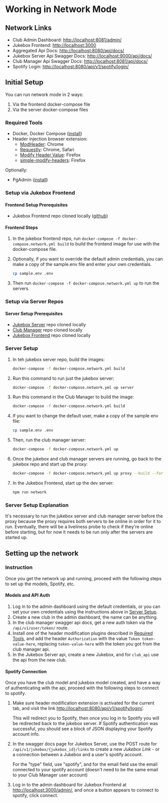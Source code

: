 # Working in Network Mode

## Network Links

- Club Admin Dashboard: <http://localhost:8081/admin/>
- Jukebox Frontend: <http://localhost:3000>
- Aggregated Api Docs: <http://localhost:8080/api/docs/>
- Jukebox Server Api Swagger Docs: <http://localhost:9000/api/docs/>
- Club Manager Api Swagger Docs: <http://localhost:8081/api/docs/>
- Spotify Login: <http://localhost:8080/api/v1/spotify/login/>

## Initial Setup

You can run network mode in 2 ways:

1. Via the frontend docker-compose file
2. Via the server docker-compose files

### Required Tools

- Docker, Docker Compose ([install](https://docs.docker.com/compose/install/))
- Header injection browser extension:
  - [ModHeader](https://chromewebstore.google.com/detail/modheader-modify-http-hea/idgpnmonknjnojddfkpgkljpfnnfcklj?hl=en&pli=1): Chrome
  - [Requestly](https://requestly.com/blog/modify-headers-in-https-requests-and-responses-in-chrome-firefox-safari/): Chrome, Safari
  - [Modify Header Value](https://addons.mozilla.org/en-US/firefox/addon/modify-header-value/): Firefox
  - [simple-modify-headers](https://addons.mozilla.org/en-US/firefox/addon/simple-modify-header/): Firefox

Optionally:

- PgAdmin ([install](https://www.pgadmin.org/download/))

### Setup via Jukebox Frontend

#### Frontend Setup Prerequisites

- Jukebox Frontend repo cloned locally ([github](https://github.com/ufosc/Jukebox-Frontend))

#### Frontend Steps

1. In the jukebox frontend repo, run `docker-compose -f docker-compose.network.yml build` to build the frontend image for use with the docker-compose file.
2. Optionally, if you want to override the default admin credentials, you can make a copy of the sample.env file and enter your own credentials.

   ```sh
   cp sample.env .env
   ```

3. Then run `docker-compose -f docker-compose.network.yml up` to run the servers.

### Setup via Server Repos

#### Server Setup Prerequisites

- [Jukebox Server](https://github.com/ufosc/Jukebox-Server) repo cloned locally
- [Club Manager](https://github.com/ufosc/Club-Manager) repo cloned locally
- [Jukebox Frontend](https://github.com/ufosc/Jukebox-Frontend) repo cloned locally

### Server Setup

1. In teh jukebox server repo, build the images:

   ```sh
   docker-compose -f docker-compose.network.yml build
   ```

2. Run this command to run just the jukebox server:

   ```sh
   docker-compose -f docker-compose.network.yml up server
   ```

3. Run this command in the Club Manager to build the image:

   ```sh
   docker-compose -f docker-compose.network.yml build
   ```

4. If you want to change the default user, make a copy of the sample env file:

   ```sh
   cp sample.env .env
   ```

5. Then, run the club manager server:

   ```sh
   docker-compose -f docker-compose.network.yml up
   ```

6. Once the jukebox and club manager servers are running, go back to the jukebox repo and start up the proxy:

   ```sh
   docker-compose -f docker-compose.network.yml up proxy --build --force-recreate
   ```

7. In the Jukebox Frontend, start up the dev server:

   ```sh
   npm run network
   ```

### Server Setup Explanation

It's necessary to run the jukebox server and club manager server before the proxy because the proxy requires both servers to be online in order for it to run. Eventually, there will be a liveliness probe to check if they're online before starting, but for now it needs to be run only after the servers are started up.

## Setting up the network

### Instruction

Once you get the network up and running, proceed with the following steps to set up the models, Spotify, etc.

#### Models and API Auth

1. Log in to the admin dashboard using the default credentials, or you can set your own credentials using the instructions above in [Server Setup](#server-setup).
2. Create a new club in the admin dashboard, the name can be anything.
3. In the club manager swagger api docs, get a new auth token via the `/api/v1/user/token/` route.
4. Install one of the header modification plugins described in [Required Tools](#required-tools),
   and add the header `Authorization` with the value `Token token-value-here`, replacing `token-value-here` with the token you got from the club manager api.
5. In the Jukebox Server api, create a new Jukebox, and for `club_api` use the api from the new club.

#### Spotify Connection

Once you have the club model and jukebox model created, and have a way of authenticating with the api, proceed with the following steps to connect to spotify.

1. Make sure header modification extension is activated for the current tab,
   and visit the link <http://localhost:8080/api/v1/spotify/login/>.

   This will redirect you to Spotify, then once you log in to Spotify you will be redirected
   back to the jukebox server. If Spotify authentication was successful, you should
   see a block of JSON displaying your Spotify account info.

2. In the swagger docs page for Jukebox Server, use the POST route for `/api/v1/jukebox/{jukebox_id}/links`
   to create a new _Jukebox Link_ - or a connection between a Jukebox and a user's spotify account.

   For the "type" field, use "spotify", and for the email field use the email connected
   to your spotify account (doesn't need to be the same email to your Club Manager user account)

3. Log in to the admin dashboard for Jukebox Frontend at <http://localhost:3000/admin/>, and once a button appears to connect to spotify, click connect.
